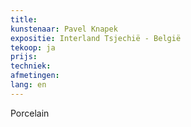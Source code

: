 ```yaml
---
title: 
kunstenaar: Pavel Knapek
expositie: Interland Tsjechië - België
tekoop: ja
prijs: 
techniek: 
afmetingen: 
lang: en
---
```


Porcelain